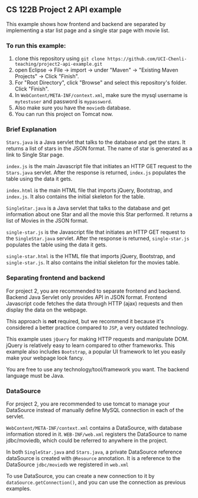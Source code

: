 ## CS 122B Project 2 API example

This example shows how frontend and backend are separated by implementing a star list page and a single star page with movie list.

### To run this example: 
1. clone this repository using `git clone https://github.com/UCI-Chenli-teaching/project2-api-example.git`
2. open Eclipse -> File -> import -> under "Maven" -> "Existing Maven Projects" -> Click "Finish".
3. For "Root Directory", click "Browse" and select this repository's folder. Click "Finish".
4. In `WebContent/META-INF/context.xml`, make sure the mysql username is `mytestuser` and password is `mypassword`.
5. Also make sure you have the `moviedb` database.
6. You can run this project on Tomcat now.

### Brief Explanation
`Stars.java` is a Java servlet that talks to the database and get the stars. It returns a list of stars in the JSON format. 
The name of star is generated as a link to Single Star page.

`index.js` is the main Javascript file that initiates an HTTP GET request to the `Stars.java` servlet. After the response is returned, `index.js` populates the table using the data it gets.

`index.html` is the main HTML file that imports jQuery, Bootstrap, and `index.js`. It also contains the initial skeleton for the table.

`SingleStar.java` is a Java servlet that talks to the database and get information about one Star and all the movie this Star performed. It returns a list of Movies in the JSON format. 

`single-star.js` is the Javascript file that initiates an HTTP GET request to the `SingleStar.java` servlet. After the response is returned, `single-star.js` populates the table using the data it gets.

`single-star.html` is the HTML file that imports jQuery, Bootstrap, and `single-star.js`. It also contains the initial skeleton for the movies table.

### Separating frontend and backend
For project 2, you are recommended to separate frontend and backend. Backend Java Servlet only provides API in JSON format. Frontend Javascript code fetches the data through HTTP (ajax) requests and then display the data on the webpage. 

This approach is **not** required, but we recommend it because it's considered a better practice compared to `JSP`, a very outdated technology.

This example uses `jQuery` for making HTTP requests and manipulate DOM. jQuery is relatively easy to learn compared to other frameworks. This example also includes `Bootstrap`, a popular UI framework to let you easily make your webpage look fancy. 

You are free to use any technology/tool/framework you want. The backend language must be Java.


### DataSource
For project 2, you are recommended to use tomcat to manage your DataSource instead of manually define MySQL connection in each of the servlet.

`WebContent/META-INF/context.xml` contains a DataSource, with database information stored in it.
`WEB-INF/web.xml` registers the DataSource to name jdbc/moviedb, which could be referred to anywhere in the project.

In both `SingleStar.java` and `Stars.java`, a private DataSource reference dataSource is created with `@Resource` annotation. It is a reference to the DataSource `jdbc/moviedb` we registered in `web.xml`

To use DataSource, you can create a new connection to it by `dataSource.getConnection()`, and you can use the connection as previous examples.